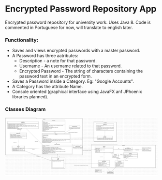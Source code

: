 # Encrypted Password Repository App
Encrypted password repository for university work. Uses Java 8. Code is commented in Portuguese for now, will translate to english later.

### Functionality: 
- Saves and views encrypted passwords with a master password.
- A Password has three aatributes: 
  - Description - a note for that password.
  - Username - An username related to that password.
  - Encrypted Password - The string of characters containing the password text in an encrypted form.
- Saves a Password inside a Category. Eg: "Google Accounts".
- A Category has the attribute Name.
- Console oriented (graphical interface using JavaFX anf JPhoenix libraries planned).

### Classes Diagram 
![Classes Diagram](/classesdiagram.png)
